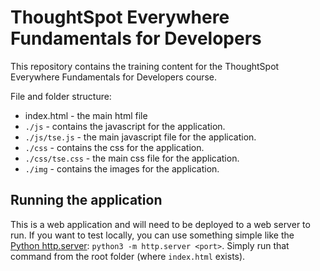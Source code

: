 # ThoughtSpot Everywhere Fundamentals for Developers

This repository contains the training content for the ThoughtSpot Everywhere Fundamentals for Developers course.

File and folder structure:

* index.html - the main html file
* `./js` - contains the javascript for the application.
* `./js/tse.js` - the main javascript file for the application.
* `./css` - contains the css for the application.
* `./css/tse.css` - the main css file for the application.
* `./img` - contains the images for the application.

## Running the application

This is a web application and will need to be deployed to a web server to run.  If you want to test locally, you can use something simple like the [Python http.server](https://docs.python.org/3/library/http.server.html):  `python3 -m http.server <port>`.  Simply run that command from the root folder (where `index.html` exists).  
